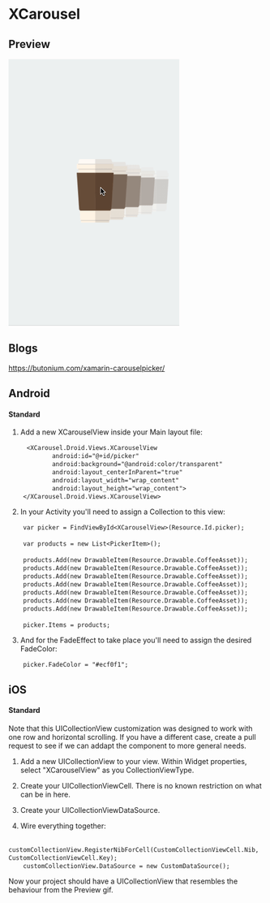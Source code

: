 # XCarousel

## Preview
![](carouselPicker.gif)

## Blogs
https://butonium.com/xamarin-carouselpicker/

## Android

#### Standard

1. Add a new XCarouselView inside your Main layout file:

```
     <XCarousel.Droid.Views.XCarouselView
            android:id="@+id/picker"
            android:background="@android:color/transparent"
            android:layout_centerInParent="true"
            android:layout_width="wrap_content"
            android:layout_height="wrap_content">
    </XCarousel.Droid.Views.XCarouselView>
```

2. In your Activity you'll need to assign a Collection to this view:

```
    var picker = FindViewById<XCarouselView>(Resource.Id.picker);
    
    var products = new List<PickerItem>();

    products.Add(new DrawableItem(Resource.Drawable.CoffeeAsset));
    products.Add(new DrawableItem(Resource.Drawable.CoffeeAsset));
    products.Add(new DrawableItem(Resource.Drawable.CoffeeAsset));
    products.Add(new DrawableItem(Resource.Drawable.CoffeeAsset));
    products.Add(new DrawableItem(Resource.Drawable.CoffeeAsset));
    products.Add(new DrawableItem(Resource.Drawable.CoffeeAsset));
    products.Add(new DrawableItem(Resource.Drawable.CoffeeAsset));

    picker.Items = products;
```

3. And for the FadeEffect to take place you'll need to assign the desired FadeColor:

```
    picker.FadeColor = "#ecf0f1";
```

## iOS

#### Standard

Note that this UICollectionView customization was designed to work with one row and horizontal scrolling. If you have a different case, create a pull request to see if we can addapt the component to more general needs.

1. Add a new UICollectionView to your view. Within Widget properties, select "XCarouselView" as you CollectionViewType.

2. Create your UICollectionViewCell. There is no known restriction on what can be in here.

3. Create your UICollectionViewDataSource.

4. Wire everything together:

```
    customCollectionView.RegisterNibForCell(CustomCollectionViewCell.Nib, CustomCollectionViewCell.Key);
    customCollectionView.DataSource = new CustomDataSource();
```

Now your project should have a UICollectionView that resembles the behaviour from the Preview gif.
